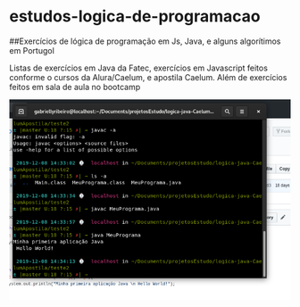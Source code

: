 # estudos-logica-de-programacao
##Exercícios de lógica de programação em Js, Java, e alguns algorítimos em Portugol

Listas de exercícios em Java da Fatec, exercícios em Javascript feitos conforme o cursos da Alura/Caelum, e apostila Caelum. 
Além de exercícios feitos em sala de aula no bootcamp

![](foto.png)
